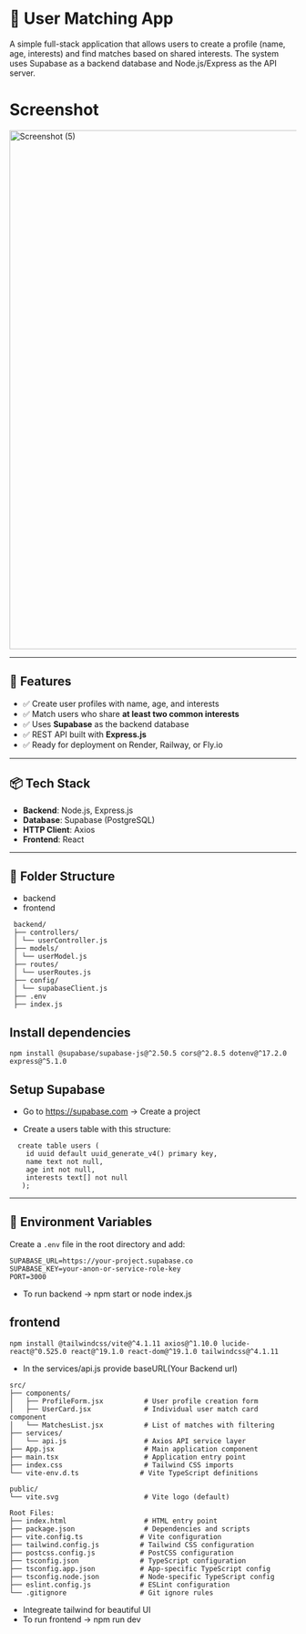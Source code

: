 # 👥 User Matching App

A simple full-stack application that allows users to create a profile (name, age, interests) and find matches based on shared interests. The system uses Supabase as a backend database and Node.js/Express as the API server.

# Screenshot
<img width="1603" height="910" alt="Screenshot (5)" src="https://github.com/user-attachments/assets/e4bd453a-ffa9-4395-9e5b-d887b583ebc1" />


---

## 🚀 Features

- ✅ Create user profiles with name, age, and interests
- ✅ Match users who share **at least two common interests**
- ✅ Uses **Supabase** as the backend database
- ✅ REST API built with **Express.js**
- ✅ Ready for deployment on Render, Railway, or Fly.io

---

## 📦 Tech Stack

- **Backend**: Node.js, Express.js
- **Database**: Supabase (PostgreSQL)
- **HTTP Client**: Axios
- **Frontend**: React

---

## 📁 Folder Structure 
- backend
- frontend

```
 backend/
 ├── controllers/
 │ └── userController.js
 ├── models/
 │ └── userModel.js
 ├── routes/
 │ └── userRoutes.js
 ├── config/
 │ └── supabaseClient.js
 ├── .env
 ├── index.js
```
## Install dependencies
```
npm install @supabase/supabase-js@^2.50.5 cors@^2.8.5 dotenv@^17.2.0 express@^5.1.0
```

 ## Setup Supabase
- Go to https://supabase.com → Create a project

- Create a users table with this structure:

```
  create table users (
    id uuid default uuid_generate_v4() primary key,
    name text not null,
    age int not null,
    interests text[] not null
   );
```

---

## 🔧 Environment Variables

Create a `.env` file in the root directory and add:

```env
SUPABASE_URL=https://your-project.supabase.co
SUPABASE_KEY=your-anon-or-service-role-key
PORT=3000
```
- To run backend -> npm start or node index.js
## frontend
```
npm install @tailwindcss/vite@^4.1.11 axios@^1.10.0 lucide-react@^0.525.0 react@^19.1.0 react-dom@^19.1.0 tailwindcss@^4.1.11
```
- In the services/api.js provide baseURL(Your Backend url)
```
src/
├── components/
│   ├── ProfileForm.jsx          # User profile creation form
│   ├── UserCard.jsx             # Individual user match card component
│   └── MatchesList.jsx          # List of matches with filtering
├── services/
│   └── api.js                   # Axios API service layer
├── App.jsx                      # Main application component
├── main.tsx                     # Application entry point
├── index.css                    # Tailwind CSS imports
└── vite-env.d.ts               # Vite TypeScript definitions

public/
└── vite.svg                     # Vite logo (default)

Root Files:
├── index.html                   # HTML entry point
├── package.json                 # Dependencies and scripts
├── vite.config.ts              # Vite configuration
├── tailwind.config.js          # Tailwind CSS configuration
├── postcss.config.js           # PostCSS configuration
├── tsconfig.json               # TypeScript configuration
├── tsconfig.app.json           # App-specific TypeScript config
├── tsconfig.node.json          # Node-specific TypeScript config
├── eslint.config.js            # ESLint configuration
└── .gitignore                  # Git ignore rules
```

- Integreate tailwind for beautiful UI
- To run frontend -> npm run dev
